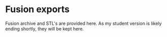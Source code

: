 # Fusion exports

Fusion archive and STL's are provided here. As my student version is likely ending shortly, they will be kept here.
